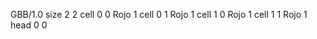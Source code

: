 <gs-board without-header> GBB/1.0
size 2 2
cell 0 0 Rojo 1
cell 0 1 Rojo 1
cell 1 0 Rojo 1
cell 1 1 Rojo 1
head 0 0
 </gs-board>